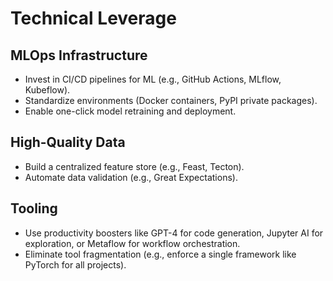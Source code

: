 # Technical Leverage

## MLOps Infrastructure

- Invest in CI/CD pipelines for ML (e.g., GitHub Actions, MLflow, Kubeflow).
- Standardize environments (Docker containers, PyPI private packages).
- Enable one-click model retraining and deployment.

## High-Quality Data

- Build a centralized feature store (e.g., Feast, Tecton).
- Automate data validation (e.g., Great Expectations).

## Tooling

- Use productivity boosters like GPT-4 for code generation, Jupyter AI for exploration, or Metaflow for workflow orchestration.
- Eliminate tool fragmentation (e.g., enforce a single framework like PyTorch for all projects).
